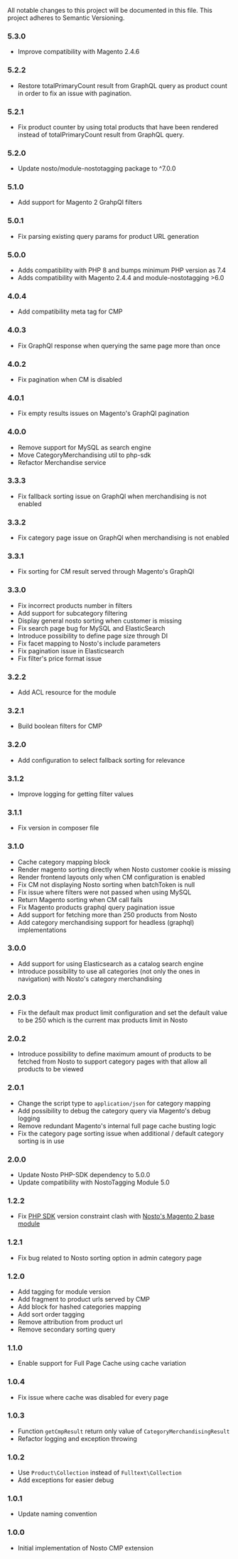 All notable changes to this project will be documented in this file. This project adheres to Semantic Versioning.

### 5.3.0
* Improve compatibility with Magento 2.4.6

### 5.2.2
* Restore totalPrimaryCount result from GraphQL query as product count in order to fix an issue with pagination.

### 5.2.1
* Fix product counter by using total products that have been rendered instead of totalPrimaryCount result from GraphQL query.

### 5.2.0
* Update nosto/module-nostotagging package to ^7.0.0

### 5.1.0
* Add support for Magento 2 GrahpQl filters

### 5.0.1
* Fix parsing existing query params for product URL generation

### 5.0.0
* Adds compatibility with PHP 8 and bumps minimum PHP version as 7.4
* Adds compatibility with Magento 2.4.4 and module-nostotagging >6.0

### 4.0.4
* Add compatibility meta tag for CMP

### 4.0.3
* Fix GraphQl response when querying the same page more than once

### 4.0.2
* Fix pagination when CM is disabled

### 4.0.1
* Fix empty results issues on Magento's GraphQl pagination

### 4.0.0
* Remove support for MySQL as search engine
* Move CategoryMerchandising util to php-sdk
* Refactor Merchandise service

### 3.3.3
* Fix fallback sorting issue on GraphQl when merchandising is not enabled

### 3.3.2
* Fix category page issue on GraphQl when merchandising is not enabled

### 3.3.1
* Fix sorting for CM result served through Magento's GraphQl

### 3.3.0
* Fix incorrect products number in filters
* Add support for subcategory filtering
* Display general nosto sorting when customer is missing
* Fix search page bug for MySQL and ElasticSearch
* Introduce possibility to define page size through DI
* Fix facet mapping to Nosto's include parameters
* Fix pagination issue in Elasticsearch
* Fix filter's price format issue

### 3.2.2
* Add ACL resource for the module

### 3.2.1
* Build boolean filters for CMP 

### 3.2.0
* Add configuration to select fallback sorting for relevance

### 3.1.2
* Improve logging for getting filter values

### 3.1.1
* Fix version in composer file

### 3.1.0
* Cache category mapping block
* Render magento sorting directly when Nosto customer cookie is missing
* Render frontend layouts only when CM configuration is enabled
* Fix CM not displaying Nosto sorting when batchToken is null
* Fix issue where filters were not passed when using MySQL
* Return Magento sorting when CM call fails
* Fix Magento products graphql query pagination issue
* Add support for fetching more than 250 products from Nosto
* Add category merchandising support for headless (graphql) implementations

### 3.0.0
* Add support for using Elasticsearch as a catalog search engine
* Introduce possibility to use all categories (not only the ones in navigation) with Nosto's category merchandising

### 2.0.3
* Fix the default max product limit configuration and set the default value to be 250 which is the current max products limit in Nosto     

### 2.0.2
* Introduce possibility to define maximum amount of products to be fetched from Nosto to support category pages with that allow all products to be viewed

### 2.0.1
* Change the script type to `application/json` for category mapping
* Add possibility to debug the category query via Magento's debug logging 
* Remove redundant Magento's internal full page cache busting logic
* Fix the category page sorting issue when additional / default category sorting is in use 

### 2.0.0
* Update Nosto PHP-SDK dependency to 5.0.0
* Update compatibility with NostoTagging Module 5.0

### 1.2.2
* Fix [PHP SDK](https://github.com/Nosto/nosto-php-sdk) version constraint clash with [Nosto's Magento 2 base module](https://github.com/Nosto/nosto-magento2)

### 1.2.1
* Fix bug related to Nosto sorting option in admin category page

### 1.2.0
* Add tagging for module version
* Add fragment to product urls served by CMP
* Add block for hashed categories mapping
* Add sort order tagging
* Remove attribution from product url
* Remove secondary sorting query 

### 1.1.0
* Enable support for Full Page Cache using cache variation

### 1.0.4
* Fix issue where cache was disabled for every page 

### 1.0.3
* Function `getCmpResult` return only value of `CategoryMerchandisingResult`
* Refactor logging and exception throwing 

### 1.0.2
* Use `Product\Collection` instead of `Fulltext\Collection`
* Add exceptions for easier debug

### 1.0.1
* Update naming convention

### 1.0.0
* Initial implementation of Nosto CMP extension
